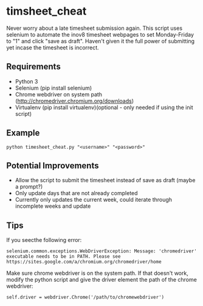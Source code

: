 # timsheet_cheat
Never worry about a late timesheet submission again. This script uses selenium to automate the inov8 timesheet webpages to set Monday-Friday to "1" and click "save as draft". Haven't given it the full power of submitting yet incase the timesheet is incorrect.
## Requirements
* Python 3
* Selenium (pip install selenium)
* Chrome webdriver on system path (http://chromedriver.chromium.org/downloads)
* Virtualenv (pip install virtualenv)(optional - only needed if using the init script)
## Example
```
python timesheet_cheat.py "<username>" "<password>"
```
## Potential Improvements
* Allow the script to submit the timesheet instead of save as draft (maybe a prompt?)
* Only update days that are not already completed
* Currently only updates the current week, could iterate through incomplete weeks and update

## Tips
If you seecthe following error: 
```
selenium.common.exceptions.WebDriverException: Message: 'chromedriver' executable needs to be in PATH. Please see https://sites.google.com/a/chromium.org/chromedriver/home
```
Make sure chrome webdriver is on the system path. If that doesn't work, modify the python script and give the driver element the path of the chrome webdriver:
```
self.driver = webdriver.Chrome('/path/to/chromewebdriver')
```
